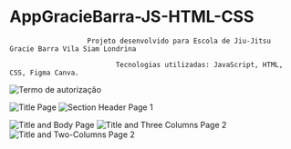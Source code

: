 # AppGracieBarra-JS-HTML-CSS
                       Projeto desenvolvido para Escola de Jiu-Jitsu Gracie Barra Vila Siam Londrina

                              Tecnologias utilizadas: JavaScript, HTML, CSS, Figma Canva.

![Termo de autorização](https://github.com/user-attachments/assets/4f9d9ca8-2b92-4d2c-9947-e77f7d59bb58)

![Title Page](https://github.com/user-attachments/assets/ae4f8d60-a884-49bd-ad5f-addfb22c04f4)
![Section Header Page 1](https://github.com/user-attachments/assets/abb8a268-08c5-48a8-a926-68a524c9d54a)


![Title and Body Page](https://github.com/user-attachments/assets/6684f230-beb9-42d0-87e5-91056bde93f0)
![Title and Three Columns Page 2](https://github.com/user-attachments/assets/0d24a75b-7ad8-4454-a61c-071549e3b96d)
![Title and Two-Columns Page 2](https://github.com/user-attachments/assets/f43ad057-635e-4df7-8027-62d4afd3eecf)

